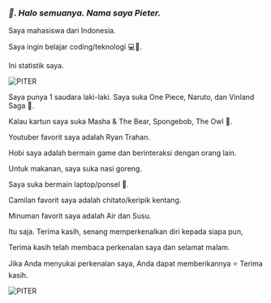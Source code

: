 ### ***👋. Halo semuanya.*** ***Nama saya Pieter.***

Saya mahasiswa dari Indonesia.

Saya ingin belajar coding/teknologi 💻🚀.

Ini statistik saya.

![PITER](https://github-readme-stats.vercel.app/api?username=Piter&show_icons=true&theme=dark#gh-dark-mode-only)

Saya punya 1 saudara laki-laki. Saya suka One Piece, Naruto, dan Vinland Saga 🔪.

Kalau kartun saya suka Masha & The Bear, Spongebob, The Owl 🦉.

Youtuber favorit saya adalah Ryan Trahan.

Hobi saya adalah bermain game dan berinteraksi dengan orang lain.

Untuk makanan, saya suka nasi goreng.

Saya suka bermain laptop/ponsel 📱.

Camilan favorit saya adalah chitato/keripik kentang.

Minuman favorit saya adalah Air dan Susu.

Itu saja. Terima kasih, senang memperkenalkan diri kepada siapa pun,

Terima kasih telah membaca perkenalan saya dan selamat malam.

Jika Anda menyukai perkenalan saya, Anda dapat memberikannya ⭐ Terima kasih.

![PITER](https://media.giphy.com/media/v1.Y2lkPTc5MGI3NjExOGJpaDkza2ZvbW9kM3JidWJqd213cXk5M3VlYW41bTFnZnRtZTVyOSZlcD12MV9naWZzX3NlYXJjaCZjdD1n/i2gyT0D0gBpiTAxRKj/giphy.gif)

